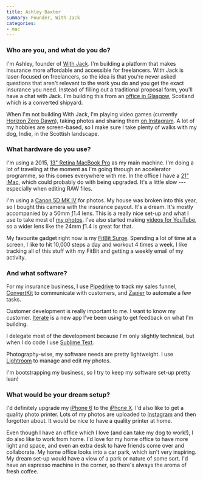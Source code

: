```yaml
---
title: Ashley Baxter
summary: Founder, With Jack
categories:
- mac
---
```


### Who are you, and what do you do?

I'm Ashley, founder of [With Jack](https://withjack.co.uk/ "A business insurance company."). I'm building a platform that makes insurance more affordable and accessible for freelancers. With Jack is laser-focused on freelancers, so the idea is that you're never asked questions that aren't relevant to the work you do and you get the exact insurance you need. Instead of filling out a traditional proposal form, you'll have a chat with Jack. I'm building this from an [office in Glasgow](https://rookieoven.com/coworking/ "A co-working space in Glasgow."), Scotland which is a converted shipyard.

When I'm not building With Jack, I'm playing video games (currently [Horizon Zero Dawn][horizon-zero-dawn]), taking photos and sharing them [on Instagram](https://instagram.com/ashleybaxter "Ashley's Instagram account."). A lot of my hobbies are screen-based, so I make sure I take plenty of walks with my dog, Indie, in the Scottish landscape.

### What hardware do you use?

I'm using a 2015, [13" Retina MacBook Pro][macbook-pro] as my main machine. I'm doing a lot of traveling at the moment as I'm going through an accelerator programme, so this comes everywhere with me. In the office I have a [21" iMac][imac], which could probably do with being upgraded. It's a little slow --- especially when editing RAW files.

I'm using a [Canon 5D MK IV][eos-5d-mark-ii] for photos. My house was broken into this year, so I bought this camera with the insurance payout. It's a dream. It's mostly accompanied by a 50mm ƒ1.4 lens. This is a really nice set-up and what I use to take most of [my photos](https://girlwithacamera.co.uk/ "Ashley's photo site."). I've also started making [videos for YouTube](https://www.youtube.com/channel/UCJdtciVNCxmhQnn2cnWK6qg "Ashley's YouTube account."), so a wider lens like the 24mm ƒ1.4 is great for that.

My favourite gadget right now is my [FitBit Surge][surge]. Spending a lot of time at a screen, I like to hit 10,000 steps a day and workout 4 times a week. I like tracking all of this stuff with my FitBit and getting a weekly email of my activity.

### And what software?

For my insurance business, I use [Pipedrive][] to track my sales funnel, [ConvertKit][] to communicate with customers, and [Zapier][] to automate a few tasks.

Customer development is really important to me. I want to know my customer. [Iterate][] is a new app I've been using to get feedback on what I'm building.

I delegate most of the development because I'm only slightly technical, but when I do code I use [Sublime Text][sublime-text]. 

Photography-wise, my software needs are pretty lightweight. I use [Lightroom][] to manage and edit my photos.

I'm bootstrapping my business, so I try to keep my software set-up pretty lean!

### What would be your dream setup?

I'd definitely upgrade my [iPhone 6][iphone-6] to the [iPhone X][iphone-x]. I'd also like to get a quality photo printer. Lots of my photos are uploaded to [Instagram][] and then forgotten about. It would be nice to have a quality printer at home.

Even though I have an office which I love (and can take my dog to work!), I do also like to work from home. I'd love for my home office to have more light and space, and even an extra desk to have friends come over and collaborate. My home office looks into a car park, which isn't very inspiring. My dream set-up would have a view of a park or nature of some sort. I'd have an espresso machine in the corner, so there's always the aroma of fresh coffee.

[iphone-x]: https://en.wikipedia.org/wiki/IPhone_X "A 5.8 inch smartphone."
[iphone-6]: https://en.wikipedia.org/wiki/IPhone_6 "A smartphone."
[imac]: https://www.apple.com/imac/ "An all-in-one computer."
[surge]: https://www.amazon.com/Fitbit-Surge-Fitness-Superwatch-Version/dp/B00N2BWHWS "A fitness-tracking watch."
[macbook-pro]: https://www.apple.com/macbook-pro/ "A laptop."
[eos-5d-mark-ii]: https://www.usa.canon.com/cusa/support/consumer/eos_slr_camera_systems/eos_digital_slr_cameras/eos_5d_mark_ii "A 21 megapixel DSLR."
[instagram]: https://www.instagram.com/ "A photo sharing service."
[iterate]: https://iteratehq.com/ "A survey service."
[zapier]: https://zapier.com/ "A service for tying together other web services."
[sublime-text]: http://www.sublimetext.com/ "A coder's text editor."
[horizon-zero-dawn]: https://en.wikipedia.org/wiki/Horizon_Zero_Dawn "An action game in a world overrun by robots."
[convertkit]: https://convertkit.com/ "An email marketing service."
[lightroom]: https://www.adobe.com/products/photoshop-lightroom.html "Photo management and editing software."
[pipedrive]: https://www.pipedrive.com/ "A customer relations service."
